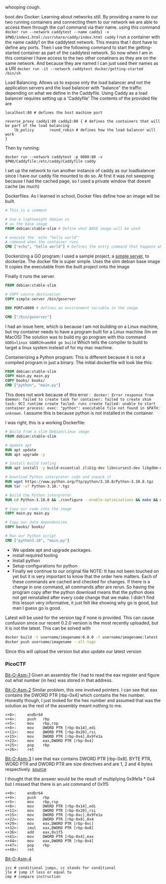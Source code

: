 whooping cough.

boot.dev
Docker:
	Learning about networks still. 
	By providing a name to our two running containers and connecting them to our network we are able to access them through the curl command via their name.
	using this command 
		```docker run --network caddytest --name caddy1 -v $PWD/index1.html:/usr/share/caddy/index.html caddy```
	I run a container with the name caddy1 on the caddytest network. This means that I dont have to define any ports.
	Then I use the following command to start the getting-started container as part of the caddytest network. So now when I am in this container I have access to the two other conatiners as they are on the same network. And because they are named I can just used their names as a URI
		```docker run -it --network caddytest docker/getting-started /bin/sh```

Load Balancing:
Allows us to expose only the load balancer and not the application servers and the load balancer with "balance" the traffic depending on what we define in the Caddyfile.
Using Caddy as a load balancer requires setting up a 'Caddyfile' The contents of the provided file are 
```
localhost:80 # defines the host machine port

reverse_proxy caddy1:80 caddy2:80 { # defines the containers that will be part of the load balancing
	lb_policy       round_robin # defines how the load balancer will work
}
```

Then by running:
```
docker run --network caddytest -p 8080:80 -v $PWD/Caddyfile:/etc/caddy/Caddyfile caddy
```
I set up the network to run another instance of caddy as our loadbalancer since I have our caddy file mounted to do so.
At first it was not sawpping because I had the cached page, so I used a private window that doesnt cache (as much)

Dockerfiles:
	As I learned in school, Docker files define how an image will be built.
```Dockerfile
# This is a comment

# Use a lightweight debian os
# as the base image
FROM debian:stable-slim # Define what BASE image will be used

# execute the 'echo "hello world"'
# command when the container runs
CMD ["echo", "hello world"]	# Defines the entry command that happens when running
```

Dockerizing a GO program:
I used a sample project, a [simple server](https://github.com/CTK-code/simple-server), to dockerize. 
The docker file is super simple.
Uses the slim debian base image
It copies the executable from the built project onto the image

Finally it runs the server. 
```Dockerfile
FROM debian:stable-slim

# COPY source destination
COPY simple-server /bin/goserver

ENV PORT=8080 # defines an environment variable in the image

CMD ["/bin/goserver"]

```
I had an issue here, which is because I am not building on a Linux machine, but my container needs to have a program built for a Linux machine (Im on MacOS)
The solution was to build my go program with this command 
```GOOS=linux GOARCH=amd64 go build``` Which tells the compiler to build to target a linux system instead of for my mac machine.

Containerizing a Python program:
This is different because it is not a compiled program in just a binary.
The initial dockerfile will look like this:
```Dockerfile
FROM debian:stable-slim
COPY main.py main.py
COPY books/ books/
CMD ["python", "main.py"]
```
This does not work because of this error :
``` docker: Error response from daemon: failed to create task for container: failed to create shim task: OCI runtime create failed: runc create failed: unable to start container process: exec: "python": executable file not found in $PATH: unknown.```
I assume this is because python is not installed in the container.

I was right, this is a working Dockerfile:
```Dockerfile
# Build from a slim Debian/Linux image
FROM debian:stable-slim

# Update apt
RUN apt update
RUN apt upgrade -y

# Install build tooling
RUN apt install -y build-essential zlib1g-dev libncurses5-dev libgdbm-dev libnss3-dev libssl-dev libreadline-dev libffi-dev libsqlite3-dev wget libbz2-dev

# Download Python interpreter code and unpack it
RUN wget https://www.python.org/ftp/python/3.10.8/Python-3.10.8.tgz
RUN tar -xf Python-3.10.*.tgz

# Build the Python interpreter
RUN cd Python-3.10.8 && ./configure --enable-optimizations && make && make altinstall

# Copy our code into the image
COPY main.py main.py

# Copy our data dependencies
COPY books/ books/

# Run our Python script
CMD ["python3.10", "main.py"]
```
- We update apt and upgrade packages.
- install required tooling
- Install python
- Setup configurations for python
- Finally we continue to our original file
NOTE: It has not been touched on yet but it is very important to know that the order here matters. Each of these commands are cached and checked for changes. If there is a change in one command, all commands after are rerun. So having the program copy after the python download means that the python does not get reinstalled after every code change that we make.
I didn't find this lesson very informative, it just felt like showing why go is good, but man I guess go is good.

Latest will be used for the version tag if none is provided. This can cause confusion since our recent 0.2.0 version is the most recently uploaded, but it is not the latest. This can be solved with
```bash
docker build -t username/imagename:0.0.0 -t username/imagename:latest .
docker push username/imagename --all-tags
```
Since this will upload the version but also update our latest version


### PicoCTF
[Bit-O-Asm-1](https://play.picoctf.org/playlists/2?m=17)
Given an assembly file I had to read the eax register and figure out what number (in hex) was stored in that address.

[Bit-O-Asm-2](https://play.picoctf.org/playlists/2?m=19)
Similar problem, this one involved pointers. 
I can see that eax contains the DWORD PTR \[rbp-0x4] which contains the hex number.
Honestly though, I just looked for the hex number and assumed that was the solution as the rest of the assembly meant nothing to me.
```assembly
<+0>:     endbr64 
<+4>:     push   rbp
<+5>:     mov    rbp,rsp
<+8>:     mov    DWORD PTR [rbp-0x14],edi
<+11>:    mov    QWORD PTR [rbp-0x20],rsi
<+15>:    mov    DWORD PTR [rbp-0x4],0x9fe1a
<+22>:    mov    eax,DWORD PTR [rbp-0x4]
<+25>:    pop    rbp
<+26>:    ret
```

[Bit-O-Asm-3](https://play.picoctf.org/playlists/2?m=21)
I see that eax contains DWORD PTR \[rbp-0x8]. 
BYTE PTR, WORD PTR and DWORD PTR are size directives and are 1, 2 and 4 bytes respectively. [source](https://www.cs.virginia.edu/~evans/cs216/guides/x86.html)

I thought that the answer would be the result of multiplying 0x9fe1a * 0x4 but I missed that there is an ```add``` command of 0x1f5

```
<+0>:     endbr64 
<+4>:     push   rbp
<+5>:     mov    rbp,rsp
<+8>:     mov    DWORD PTR [rbp-0x14],edi
<+11>:    mov    QWORD PTR [rbp-0x20],rsi
<+15>:    mov    DWORD PTR [rbp-0xc],0x9fe1a
<+22>:    mov    DWORD PTR [rbp-0x8],0x4
<+29>:    mov    eax,DWORD PTR [rbp-0xc]
<+32>:    imul   eax,DWORD PTR [rbp-0x8]
<+36>:    add    eax,0x1f5
<+41>:    mov    DWORD PTR [rbp-0x4],eax
<+44>:    mov    eax,DWORD PTR [rbp-0x4]
<+47>:    pop    rbp
<+48>:    ret
```

[Bit-O-Asm-4](https://play.picoctf.org/playlists/2?m=21)
```
jcc # conditional jumps, cc stands for conditional
jle # jump if less or equal to
cmp # compare instruction
```
